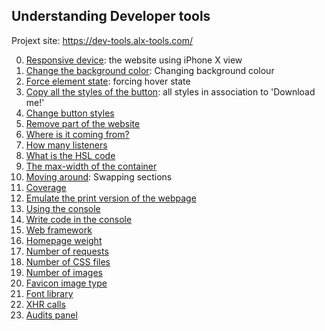 ## Understanding Developer tools

Projext site: https://dev-tools.alx-tools.com/

0. [Responsive device](0-responsive_device.png): the website using iPhone X view 
1. [Change the background color](1-change_bg_color.png): Changing background colour
2. [Force element state](2-pathways_menu.png): forcing hover state
3. [Copy all the styles of the button](3-button_styles): all styles in association to 'Download me!'
4. [Change button styles](4-new_buttons.png)
5. [Remove part of the website](5-deleted_elements.png)
6. [Where is it coming from?](6-declaration_file)
7. [How many listeners](7-number_of_listeners)
8. [What is the HSL code](8-hsl)
9. [The max-width of the container](9-max_width)
10. [Moving around](10-moved_around.png): Swapping sections
11. [Coverage](11-coverage)
12. [Emulate the print version of the webpage](12-print_version.png)
13. [Using the console](13-logo_dollar0)
14. [Write code in the console](14-doc_title)
15. [Web framework](15-hbtn_framework)
16. [Homepage weight](16-weight.png)
17. [Number of requests](17-requests.png)
18. [Number of CSS files](18-css_loaded)
19. [Number of images](19-images_loaded)
20. [Favicon image type](20-favicon_type)
21. [Font library](21-hbtn_font_lib)
22. [XHR calls](22-xhr_calls)
23. [Audits panel](23-performance_audit.png)
